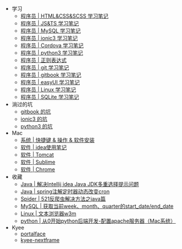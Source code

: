 - 学习
  - [程序员  |  HTML&CSS&SCSS 学习笔记](xue-xi/htmlandcss.md)
  - [程序员  |  JS&TS 学习笔记](xue-xi/jsandts.md)
  - [程序员  |  MySQL 学习笔记](xue-xi/sql.md)
  - [程序员  |  ionic3 学习笔记](xue-xi/ionic3.md)
  - [程序员  |  Cordova 学习笔记](xue-xi/cordova.md)
  - [程序员  |  python3 学习笔记](xue-xi/python.md)
  - [程序员  |  正则表达式](xue-xi/zheng-ze-biao-da-shi.md)
  - [程序员  |  git 学习笔记](xue-xi/git.md)
  - [程序员  |  gitbook 学习笔记](xue-xi/gitbook.md)
  - [程序员  |  easyUI 学习笔记](xue-xi/easyui.md)
  - [程序员  |  Linux 学习笔记](xue-xi/linux.md)
  - [程序员  |  SQLite 学习笔记](xue-xi/sqlitexue-xi-bi-ji.md)
- 淌过的坑
  - [gitbook 的坑](tang-guo-de-keng/gitbook.md)
  - [ionic3 的坑](tang-guo-de-keng/ionic3.md)
  - [python3 的坑](tang-guo-de-keng/python3.md)
- Mac
  - [系统  |  快捷键 & 操作 & 软件安装](mac/kuai-jie-jian.md)
  - [软件  |  idea使用笔记](mac/idea.md)
  - [软件  |  Tomcat](mac/ruan-jian-tomcat.md)
  - [软件  |  Sublime](mac/sublime.md)
  - [软件  |  Chrome](mac/chrome.md)
- 收藏
  - [Java  |  解决Intellij idea Java JDK多重选择提示问题](shou-cang/ideaduo-ge-jdk.md)
  - [Java  |  spring注解定时器动态改变cron](shou-cang/springschedule.md)
  - [Spider  |  521反爬虫解决方法之java篇](shou-cang/521pa-chong.md)
  - [MySQL  |  获取当前week、month、quarter的start\_date/end\_date](shou-cang/mysql.md)
  - [Linux  |  文本浏览器w3m](shou-cang/w3m.md)
  - [python  |  从0开始python后端开发-配置apache服务器（Mac系统）](shou-cang/apache.md)
- Kyee
  - [portalface](kyee/portalface.md)
  - [kyee-nextframe](kyee/kyee-nextframe.md)